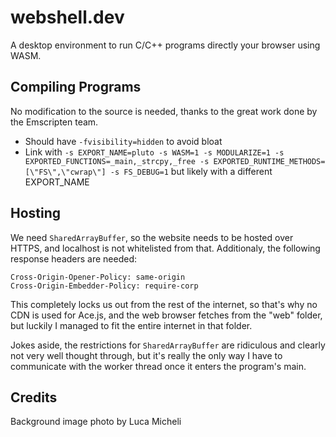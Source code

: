 # webshell.dev

A desktop environment to run C/C++ programs directly your browser using WASM.

## Compiling Programs

No modification to the source is needed, thanks to the great work done by the Emscripten team.

- Should have `-fvisibility=hidden` to avoid bloat
- Link with `-s EXPORT_NAME=pluto -s WASM=1 -s MODULARIZE=1 -s EXPORTED_FUNCTIONS=_main,_strcpy,_free -s EXPORTED_RUNTIME_METHODS=[\"FS\",\"cwrap\"] -s FS_DEBUG=1` but likely with a different EXPORT_NAME

## Hosting

We need `SharedArrayBuffer`, so the website needs to be hosted over HTTPS, and localhost is not whitelisted from that. Additionaly, the following response headers are needed:

```
Cross-Origin-Opener-Policy: same-origin
Cross-Origin-Embedder-Policy: require-corp
```

This completely locks us out from the rest of the internet, so that's why no CDN is used for Ace.js, and the web browser fetches from the "web" folder, but luckily I managed to fit the entire internet in that folder.

Jokes aside, the restrictions for `SharedArrayBuffer` are ridiculous and clearly not very well thought through, but it's really the only way I have to communicate with the worker thread once it enters the program's main.

## Credits

Background image photo by Luca Micheli
